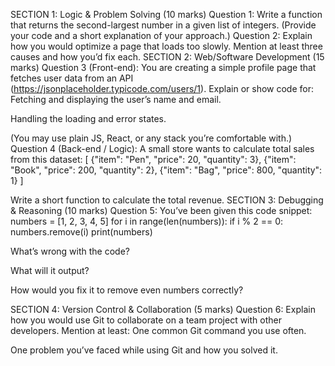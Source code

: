 SECTION 1: Logic & Problem Solving (10 marks)
Question 1:
 Write a function that returns the second-largest number in a given list of integers.
 (Provide your code and a short explanation of your approach.)
Question 2:
 Explain how you would optimize a page that loads too slowly. Mention at least three causes and how you’d fix each.
SECTION 2: Web/Software Development (15 marks)
Question 3 (Front-end):
 You are creating a simple profile page that fetches user data from an API (https://jsonplaceholder.typicode.com/users/1).
 Explain or show code for:
Fetching and displaying the user’s name and email.


Handling the loading and error states.


(You may use plain JS, React, or any stack you’re comfortable with.)
Question 4 (Back-end / Logic):
 A small store wants to calculate total sales from this dataset:
[
  {"item": "Pen", "price": 20, "quantity": 3},
  {"item": "Book", "price": 200, "quantity": 2},
  {"item": "Bag", "price": 800, "quantity": 1}
]

Write a short function to calculate the total revenue.
SECTION 3: Debugging & Reasoning (10 marks)
Question 5:
 You’ve been given this code snippet:
numbers = [1, 2, 3, 4, 5]
for i in range(len(numbers)):
    if i % 2 == 0:
        numbers.remove(i)
print(numbers)

What’s wrong with the code?


What will it output?


How would you fix it to remove even numbers correctly?


SECTION 4: Version Control & Collaboration (5 marks)
Question 6:
 Explain how you would use Git to collaborate on a team project with other developers.
 Mention at least:
One common Git command you use often.


One problem you’ve faced while using Git and how you solved it.

